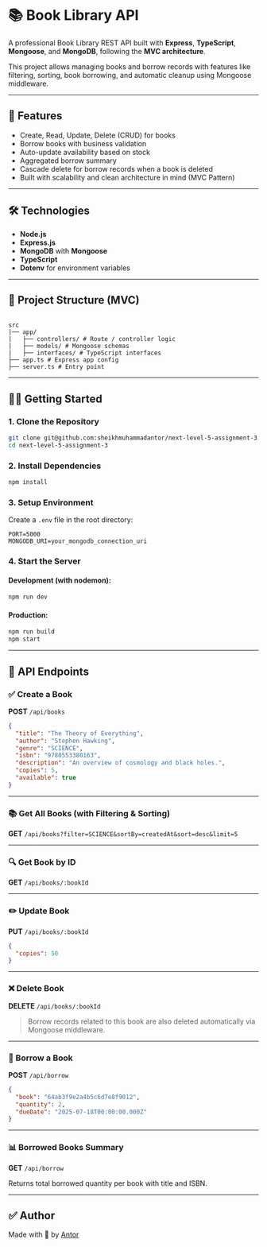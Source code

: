 # 📚 Book Library API

A professional Book Library REST API built with **Express**, **TypeScript**, **Mongoose**, and **MongoDB**, following the **MVC architecture**.

This project allows managing books and borrow records with features like filtering, sorting, book borrowing, and automatic cleanup using Mongoose middleware.

---

## 🚀 Features

- Create, Read, Update, Delete (CRUD) for books
- Borrow books with business validation
- Auto-update availability based on stock
- Aggregated borrow summary
- Cascade delete for borrow records when a book is deleted
- Built with scalability and clean architecture in mind (MVC Pattern)

---

## 🛠️ Technologies

- **Node.js**
- **Express.js**
- **MongoDB** with **Mongoose**
- **TypeScript**
- **Dotenv** for environment variables

---

## 📂 Project Structure (MVC)

```

src
|── app/
|   ├── controllers/ # Route / controller logic
|   ├── models/ # Mongoose schemas
|   ├── interfaces/ # TypeScript interfaces
├── app.ts # Express app config
├── server.ts # Entry point

```

---

## 🧑‍💻 Getting Started

### 1. Clone the Repository

```bash
git clone git@github.com:sheikhmuhammadantor/next-level-5-assignment-3.git
cd next-level-5-assignment-3
```

### 2. Install Dependencies

```bash
npm install
```

### 3. Setup Environment

Create a `.env` file in the root directory:

```env
PORT=5000
MONGODB_URI=your_mongodb_connection_uri
```

### 4. Start the Server

#### Development (with nodemon):

```bash
npm run dev
```

#### Production:

```bash
npm run build
npm start
```

---

## 🔗 API Endpoints

### ✅ Create a Book

**POST** `/api/books`

```json
{
  "title": "The Theory of Everything",
  "author": "Stephen Hawking",
  "genre": "SCIENCE",
  "isbn": "9780553380163",
  "description": "An overview of cosmology and black holes.",
  "copies": 5,
  "available": true
}
```

---

### 📚 Get All Books (with Filtering & Sorting)

**GET** `/api/books?filter=SCIENCE&sortBy=createdAt&sort=desc&limit=5`

---

### 🔍 Get Book by ID

**GET** `/api/books/:bookId`

---

### ✏️ Update Book

**PUT** `/api/books/:bookId`

```json
{
  "copies": 50
}
```

---

### ❌ Delete Book

**DELETE** `/api/books/:bookId`

> Borrow records related to this book are also deleted automatically via Mongoose middleware.

---

### 🔄 Borrow a Book

**POST** `/api/borrow`

```json
{
  "book": "64ab3f9e2a4b5c6d7e8f9012",
  "quantity": 2,
  "dueDate": "2025-07-18T00:00:00.000Z"
}
```

---

### 📊 Borrowed Books Summary

**GET** `/api/borrow`

Returns total borrowed quantity per book with title and ISBN.

---

## ✅ Author

Made with 💚 by [Antor](https://github.com/sheikhmuhammadantor)
